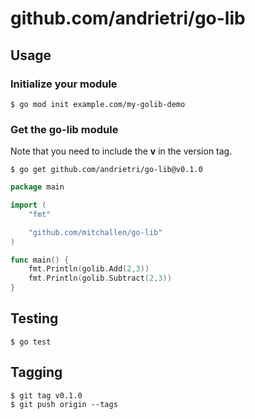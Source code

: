 # github.com/andrietri/go-lib

## Usage

### Initialize your module

```
$ go mod init example.com/my-golib-demo
```

### Get the go-lib module

Note that you need to include the **v** in the version tag.

```
$ go get github.com/andrietri/go-lib@v0.1.0
```

```go
package main

import (
    "fmt"

    "github.com/mitchallen/go-lib"
)

func main() {
    fmt.Println(golib.Add(2,3))
    fmt.Println(golib.Subtract(2,3))
}
```

## Testing

```
$ go test
```

## Tagging

```
$ git tag v0.1.0
$ git push origin --tags
```